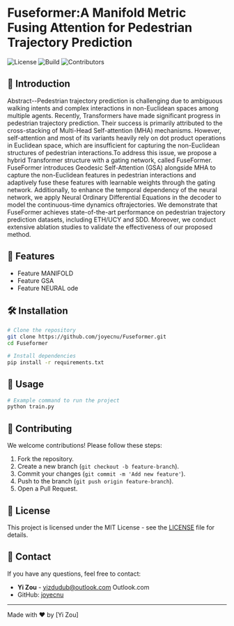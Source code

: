 # Fuseformer:A Manifold Metric Fusing Attention for Pedestrian Trajectory Prediction

![License](https://img.shields.io/badge/license-MIT-blue.svg)
![Build](https://img.shields.io/badge/build-passing-brightgreen.svg)
![Contributors](https://img.shields.io/github/contributors/your-repo)

## 📌 Introduction

Abstract--Pedestrian trajectory prediction is challenging due to ambiguous walking intents and complex interactions in non-Euclidean spaces among multiple agents. Recently, Transformers have made significant progress in pedestrian trajectory prediction. Their success is primarily attributed to the cross-stacking of Multi-Head Self-attention (MHA) mechanisms. However, self-attention and most of its variants heavily rely on dot product operations in Euclidean space, which are insufficient for capturing the non-Euclidean structures of pedestrian interactions.To address this issue, we propose a hybrid Transformer structure with a gating network, called FuseFormer. FuseFormer introduces Geodesic Self-Attention (GSA) alongside MHA to capture the non-Euclidean features in pedestrian interactions and adaptively fuse these features with learnable weights 
through the gating network. Additionally, to enhance the temporal dependency of the neural network, we apply Neural Ordinary Differential Equations in the decoder to model the continuous-time dynamics oftrajectories. We demonstrate that FuseFormer achieves state-of-the-art performance on pedestrian trajectory prediction datasets, including ETH/UCY and SDD. Moreover, we conduct extensive ablation studies to validate the effectiveness of our proposed method. 

## 🚀 Features
- Feature MANIFOLD
- Feature GSA
- Feature NEURAL ode

## 🛠 Installation

```sh
# Clone the repository
git clone https://github.com/joyecnu/Fuseformer.git
cd Fuseformer

# Install dependencies
pip install -r requirements.txt
```

## 📖 Usage

```sh
# Example command to run the project
python train.py 
```


## 📝 Contributing

We welcome contributions! Please follow these steps:
1. Fork the repository.
2. Create a new branch (`git checkout -b feature-branch`).
3. Commit your changes (`git commit -m 'Add new feature'`).
4. Push to the branch (`git push origin feature-branch`).
5. Open a Pull Request.

## 📜 License

This project is licensed under the MIT License - see the [LICENSE](LICENSE) file for details.

## 📧 Contact

If you have any questions, feel free to contact:
- **Yi Zou** - yizdudub@outlook.com
Outlook.com
- GitHub: [joyecnu](https://github.com/joyecnu)

---

Made with ❤️ by [Yi Zou]






